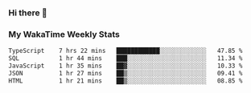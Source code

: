 ### Hi there 👋

<!--
**royschrauwen/royschrauwen** is a ✨ _special_ ✨ repository because its `README.md` (this file) appears on your GitHub profile.

Here are some ideas to get you started:

- 🔭 I’m currently working on ...
- 🌱 I’m currently learning ...
- 👯 I’m looking to collaborate on ...
- 🤔 I’m looking for help with ...
- 💬 Ask me about ...
- 📫 How to reach me: ...
- 😄 Pronouns: ...
- ⚡ Fun fact: ...
-->


### My WakaTime Weekly Stats
<!--START_SECTION:waka-->

```txt
TypeScript    7 hrs 22 mins   ████████████░░░░░░░░░░░░░   47.85 %
SQL           1 hr 44 mins    ███░░░░░░░░░░░░░░░░░░░░░░   11.34 %
JavaScript    1 hr 35 mins    ██▓░░░░░░░░░░░░░░░░░░░░░░   10.33 %
JSON          1 hr 27 mins    ██▒░░░░░░░░░░░░░░░░░░░░░░   09.41 %
HTML          1 hr 21 mins    ██▒░░░░░░░░░░░░░░░░░░░░░░   08.85 %
```

<!--END_SECTION:waka-->
